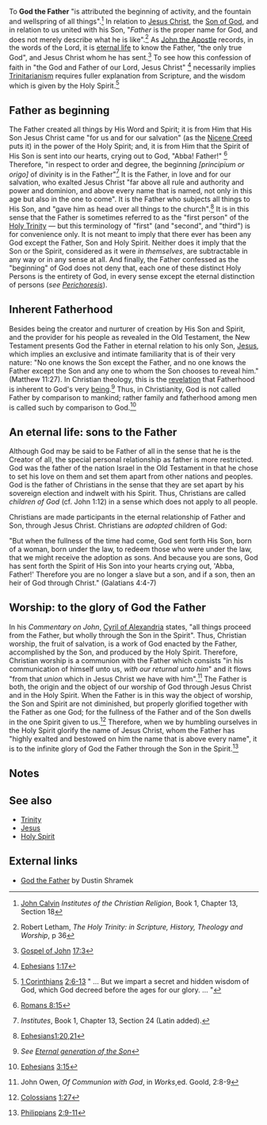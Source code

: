 To **God the Father** "is attributed the beginning of activity, and
the fountain and wellspring of all things".[^1] In
relation to [Jesus Christ](Jesus_Christ "Jesus Christ"), the
[Son of God](Son_of_God "Son of God"), and in relation to us united
with his Son, "*Father* is the proper name for God, and does not
merely describe what he is like".[^2] As
[John the Apostle](John_the_Apostle "John the Apostle") records, in
the words of the Lord, it is
[eternal life](Eternal_life "Eternal life") to know the Father,
"the only true God", and Jesus Christ whom he has
sent.[^3] To see how this confession of faith in "the
God and Father of our Lord, Jesus Christ" [^4]
necessarily implies [Trinitarianism](Trinity "Trinity") requires
fuller explanation from Scripture, and the wisdom which is given by
the Holy Spirit.[^5]

## Father as beginning

The Father created all things by His Word and Spirit; it is from
Him that His Son Jesus Christ came "for us and for our salvation"
(as the [Nicene Creed](Nicene_Creed "Nicene Creed") puts it) in the
power of the Holy Spirit; and, it is from Him that the Spirit of
His Son is sent into our hearts, crying out to God, "Abba! Father!"
[^6] Therefore, "in respect to order and degree, the
beginning *[principium or origo]* of divinity is in the
Father"[^7] It is the Father, in love and for our
salvation, who exalted Jesus Christ "far above all rule and
authority and power and dominion, and above every name that is
named, not only in this age but also in the one to come". It is the
Father who subjects all things to His Son, and "gave him as head
over all things to the church".[^8] It is in this sense
that the Father is sometimes referred to as the "first person" of
the [Holy Trinity](Holy_Trinity "Holy Trinity") — but this
terminology of "first" (and "second", and "third") is for
convenience only. It is not meant to imply that there ever has been
any God except the Father, Son and Holy Spirit. Neither does it
imply that the Son or the Spirit, considered as it were
*in themselves*, are subtractable in any way or in any sense at
all. And finally, the Father confessed as the "beginning" of God
does not deny that, each one of these distinct Holy Persons is the
entirety of God, in every sense except the eternal distinction of
persons (*see [Perichoresis](Perichoresis "Perichoresis")*).

## Inherent Fatherhood

Besides being the creator and nurturer of creation by His Son and
Spirit, and the provider for his people as revealed in the Old
Testament, the New Testament presents God the Father in eternal
relation to his only Son, [Jesus](Jesus "Jesus"), which implies an
exclusive and intimate familiarity that is of their very nature:
"No one knows the Son except the Father, and no one knows the
Father except the Son and any one to whom the Son chooses to reveal
him." (Matthew 11:27). In Christian theology, this is the
[revelation](Revelation_of_God "Revelation of God") that Fatherhood
is inherent to God's very [being](Being "Being").[^9]
Thus, in Christianity, God is not called Father by comparison to
mankind; rather family and fatherhood among men is called such by
comparison to God.[^10]

## An eternal life: sons to the Father

Although God may be said to be Father of all in the sense that he
is the Creator of all, the special personal relationship as father
is more restricted. God was the father of the nation Israel in the
Old Testament in that he chose to set his love on them and set them
apart from other nations and peoples. God is the father of
Christians in the sense that they are set apart by his sovereign
election and indwelt with his Spirit. Thus, Christians are called
*children of God* (cf. John 1:12) in a sense which does not apply
to all people.

Christians are made participants in the eternal relationship of
Father and Son, through Jesus Christ. Christians are *adopted*
children of God:

"But when the fullness of the time had come, God sent forth His
Son, born of a woman, born under the law, to redeem those who were
under the law, that we might receive the adoption as sons. And
because you are sons, God has sent forth the Spirit of His Son into
your hearts crying out, 'Abba, Father!' Therefore you are no longer
a slave but a son, and if a son, then an heir of God through
Christ." (Galatians 4:4-7)
## Worship: to the glory of God the Father

In his *Commentary on John*,
[Cyril of Alexandria](Cyril_of_Alexandria "Cyril of Alexandria")
states, "all things proceed from the Father, but wholly through the
Son in the Spirit". Thus, Christian worship, the fruit of
salvation, is a work of God enacted by the Father, accomplished by
the Son, and produced by the Holy Spirit. Therefore, Christian
worship is a communion with the Father which consists "in his
communication of himself unto us, *with our returnal unto him*" and
it flows "from that *union* which in Jesus Christ we have with
him".[^11] The Father is both, the origin and the
object of our worship of God through Jesus Christ and in the Holy
Spirit. When the Father is in this way the object of worship, the
Son and Spirit are not diminished, but properly glorified together
with the Father as one God; for the fullness of the Father and of
the Son dwells in the one Spirit given to
us.[^12] Therefore, when we by
humbling ourselves in the Holy Spirit glorify the name of Jesus
Christ, whom the Father has "highly exalted and bestowed on him the
name that is above every name", it is to the infinite glory of God
the Father through the Son in the Spirit.[^14]

## Notes


[^1]: [John Calvin](John_Calvin "John Calvin")
    *Institutes of the Christian Religion*, Book 1, Chapter 13, Section
    18
[^2]: Robert Letham,
    *The Holy Trinity: in Scripture, History, Theology and Worship*, p
    36
[^3]: [Gospel of John](Gospel_of_John "Gospel of John")
    [17:3](http://www.biblegateway.com/passage/?search=John%2017:3;&version=47;)
[^4]: [Ephesians](Ephesians "Ephesians")
    [1:17](http://www.biblegateway.com/passage/?book_id=56&chapter=1&verse=17&version=47&context=verse)
[^5]: [1 Corinthians](1_Corinthians "1 Corinthians")
    [2:6-13](http://www.biblegateway.com/passage/?search=1%20Corinthians%202:6-13;&version=47;)
    " ... But we impart a secret and hidden wisdom of God, which God
    decreed before the ages for our glory. ... "
[^6]: [Romans 8:15](http://www.biblegateway.com/passage/?book_id=52&chapter=8&verse=15&version=47&context=verse)
[^7]: *Institutes*, Book 1, Chapter 13, Section 24 (Latin
    added).
[^8]:
    [Ephesians](Ephesians "Ephesians")[1:20,21](http://www.biblegateway.com/passage/?search=Ephesians%201:20,21&version=47)
[^9]:
    *See [Eternal generation of the Son](Eternal_generation_of_the_Son "Eternal generation of the Son")*
[^10]: [Ephesians](Ephesians "Ephesians")
    [3:15](http://www.biblegateway.com/passage/?search=Ephesians%203:15;&version=47;)
[^11]: John Owen, *Of Communion with God*, in *Works*,ed.
    Goold, 2:8-9
[^12]: [Colossians](Colossians "Colossians")
    [1:27](http://www.biblegateway.com/passage/?book_id=58&chapter=1&verse=27&version=47&context=verse)
[^13]: Basil of Caesarea, *On the Holy Spirit* 26:62 (as
    quoted in Robert Letham, *The Holy Trinity*, pg 416): "It is an
    extraordinary statement, but it is nonetheless true, that the
    Spirit is frequently spoken of as the place of them that are being
    sanctified ... This is the special and peculiar place of true
    worship. ... In what place do we offer it? In the Holy Spirit. ...
    It follows that the Spirit is truly the place of the saints and the
    saint is the proper place for the Spirit, offering himself as he
    does for the indwelling of God, and called God's temple."
[^14]: [Philippians](Philippians "Philippians")
    [2:9-11](http://www.biblegateway.com/passage/?search=Philippians%202:9-11&version=47)

## See also

-   [Trinity](Trinity "Trinity")
-   [Jesus](Jesus "Jesus")
-   [Holy Spirit](Holy_Spirit "Holy Spirit")

## External links

-   [God the Father](http://www.geocities.com/Athens/Delphi/8449/father.html)
    by Dustin Shramek